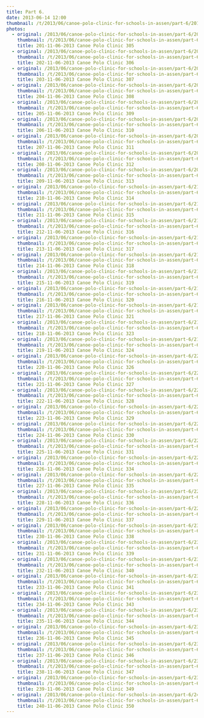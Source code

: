 ```yaml
---
title: Part 6.
date: 2013-06-14 12:00
thumbnail: /t/2013/06/canoe-polo-clinic-for-schools-in-assen/part-6/201-11-06-2013-canoe-polo-clinic-305.jpg
photos:
  - original: /2013/06/canoe-polo-clinic-for-schools-in-assen/part-6/201-11-06-2013-canoe-polo-clinic-305.jpg
    thumbnail: /t/2013/06/canoe-polo-clinic-for-schools-in-assen/part-6/201-11-06-2013-canoe-polo-clinic-305.jpg
    title: 201-11-06-2013 Canoe Polo Clinic 305
  - original: /2013/06/canoe-polo-clinic-for-schools-in-assen/part-6/202-11-06-2013-canoe-polo-clinic-306.jpg
    thumbnail: /t/2013/06/canoe-polo-clinic-for-schools-in-assen/part-6/202-11-06-2013-canoe-polo-clinic-306.jpg
    title: 202-11-06-2013 Canoe Polo Clinic 306
  - original: /2013/06/canoe-polo-clinic-for-schools-in-assen/part-6/203-11-06-2013-canoe-polo-clinic-307.jpg
    thumbnail: /t/2013/06/canoe-polo-clinic-for-schools-in-assen/part-6/203-11-06-2013-canoe-polo-clinic-307.jpg
    title: 203-11-06-2013 Canoe Polo Clinic 307
  - original: /2013/06/canoe-polo-clinic-for-schools-in-assen/part-6/204-11-06-2013-canoe-polo-clinic-308.jpg
    thumbnail: /t/2013/06/canoe-polo-clinic-for-schools-in-assen/part-6/204-11-06-2013-canoe-polo-clinic-308.jpg
    title: 204-11-06-2013 Canoe Polo Clinic 308
  - original: /2013/06/canoe-polo-clinic-for-schools-in-assen/part-6/205-11-06-2013-canoe-polo-clinic-309.jpg
    thumbnail: /t/2013/06/canoe-polo-clinic-for-schools-in-assen/part-6/205-11-06-2013-canoe-polo-clinic-309.jpg
    title: 205-11-06-2013 Canoe Polo Clinic 309
  - original: /2013/06/canoe-polo-clinic-for-schools-in-assen/part-6/206-11-06-2013-canoe-polo-clinic-310.jpg
    thumbnail: /t/2013/06/canoe-polo-clinic-for-schools-in-assen/part-6/206-11-06-2013-canoe-polo-clinic-310.jpg
    title: 206-11-06-2013 Canoe Polo Clinic 310
  - original: /2013/06/canoe-polo-clinic-for-schools-in-assen/part-6/207-11-06-2013-canoe-polo-clinic-311.jpg
    thumbnail: /t/2013/06/canoe-polo-clinic-for-schools-in-assen/part-6/207-11-06-2013-canoe-polo-clinic-311.jpg
    title: 207-11-06-2013 Canoe Polo Clinic 311
  - original: /2013/06/canoe-polo-clinic-for-schools-in-assen/part-6/208-11-06-2013-canoe-polo-clinic-312.jpg
    thumbnail: /t/2013/06/canoe-polo-clinic-for-schools-in-assen/part-6/208-11-06-2013-canoe-polo-clinic-312.jpg
    title: 208-11-06-2013 Canoe Polo Clinic 312
  - original: /2013/06/canoe-polo-clinic-for-schools-in-assen/part-6/209-11-06-2013-canoe-polo-clinic-313.jpg
    thumbnail: /t/2013/06/canoe-polo-clinic-for-schools-in-assen/part-6/209-11-06-2013-canoe-polo-clinic-313.jpg
    title: 209-11-06-2013 Canoe Polo Clinic 313
  - original: /2013/06/canoe-polo-clinic-for-schools-in-assen/part-6/210-11-06-2013-canoe-polo-clinic-314.jpg
    thumbnail: /t/2013/06/canoe-polo-clinic-for-schools-in-assen/part-6/210-11-06-2013-canoe-polo-clinic-314.jpg
    title: 210-11-06-2013 Canoe Polo Clinic 314
  - original: /2013/06/canoe-polo-clinic-for-schools-in-assen/part-6/211-11-06-2013-canoe-polo-clinic-315.jpg
    thumbnail: /t/2013/06/canoe-polo-clinic-for-schools-in-assen/part-6/211-11-06-2013-canoe-polo-clinic-315.jpg
    title: 211-11-06-2013 Canoe Polo Clinic 315
  - original: /2013/06/canoe-polo-clinic-for-schools-in-assen/part-6/212-11-06-2013-canoe-polo-clinic-316.jpg
    thumbnail: /t/2013/06/canoe-polo-clinic-for-schools-in-assen/part-6/212-11-06-2013-canoe-polo-clinic-316.jpg
    title: 212-11-06-2013 Canoe Polo Clinic 316
  - original: /2013/06/canoe-polo-clinic-for-schools-in-assen/part-6/213-11-06-2013-canoe-polo-clinic-317.jpg
    thumbnail: /t/2013/06/canoe-polo-clinic-for-schools-in-assen/part-6/213-11-06-2013-canoe-polo-clinic-317.jpg
    title: 213-11-06-2013 Canoe Polo Clinic 317
  - original: /2013/06/canoe-polo-clinic-for-schools-in-assen/part-6/214-11-06-2013-canoe-polo-clinic-318.jpg
    thumbnail: /t/2013/06/canoe-polo-clinic-for-schools-in-assen/part-6/214-11-06-2013-canoe-polo-clinic-318.jpg
    title: 214-11-06-2013 Canoe Polo Clinic 318
  - original: /2013/06/canoe-polo-clinic-for-schools-in-assen/part-6/215-11-06-2013-canoe-polo-clinic-319.jpg
    thumbnail: /t/2013/06/canoe-polo-clinic-for-schools-in-assen/part-6/215-11-06-2013-canoe-polo-clinic-319.jpg
    title: 215-11-06-2013 Canoe Polo Clinic 319
  - original: /2013/06/canoe-polo-clinic-for-schools-in-assen/part-6/216-11-06-2013-canoe-polo-clinic-320.jpg
    thumbnail: /t/2013/06/canoe-polo-clinic-for-schools-in-assen/part-6/216-11-06-2013-canoe-polo-clinic-320.jpg
    title: 216-11-06-2013 Canoe Polo Clinic 320
  - original: /2013/06/canoe-polo-clinic-for-schools-in-assen/part-6/217-11-06-2013-canoe-polo-clinic-321.jpg
    thumbnail: /t/2013/06/canoe-polo-clinic-for-schools-in-assen/part-6/217-11-06-2013-canoe-polo-clinic-321.jpg
    title: 217-11-06-2013 Canoe Polo Clinic 321
  - original: /2013/06/canoe-polo-clinic-for-schools-in-assen/part-6/218-11-06-2013-canoe-polo-clinic-323.jpg
    thumbnail: /t/2013/06/canoe-polo-clinic-for-schools-in-assen/part-6/218-11-06-2013-canoe-polo-clinic-323.jpg
    title: 218-11-06-2013 Canoe Polo Clinic 323
  - original: /2013/06/canoe-polo-clinic-for-schools-in-assen/part-6/219-11-06-2013-canoe-polo-clinic-324.jpg
    thumbnail: /t/2013/06/canoe-polo-clinic-for-schools-in-assen/part-6/219-11-06-2013-canoe-polo-clinic-324.jpg
    title: 219-11-06-2013 Canoe Polo Clinic 324
  - original: /2013/06/canoe-polo-clinic-for-schools-in-assen/part-6/220-11-06-2013-canoe-polo-clinic-326.jpg
    thumbnail: /t/2013/06/canoe-polo-clinic-for-schools-in-assen/part-6/220-11-06-2013-canoe-polo-clinic-326.jpg
    title: 220-11-06-2013 Canoe Polo Clinic 326
  - original: /2013/06/canoe-polo-clinic-for-schools-in-assen/part-6/221-11-06-2013-canoe-polo-clinic-327.jpg
    thumbnail: /t/2013/06/canoe-polo-clinic-for-schools-in-assen/part-6/221-11-06-2013-canoe-polo-clinic-327.jpg
    title: 221-11-06-2013 Canoe Polo Clinic 327
  - original: /2013/06/canoe-polo-clinic-for-schools-in-assen/part-6/222-11-06-2013-canoe-polo-clinic-328.jpg
    thumbnail: /t/2013/06/canoe-polo-clinic-for-schools-in-assen/part-6/222-11-06-2013-canoe-polo-clinic-328.jpg
    title: 222-11-06-2013 Canoe Polo Clinic 328
  - original: /2013/06/canoe-polo-clinic-for-schools-in-assen/part-6/223-11-06-2013-canoe-polo-clinic-329.jpg
    thumbnail: /t/2013/06/canoe-polo-clinic-for-schools-in-assen/part-6/223-11-06-2013-canoe-polo-clinic-329.jpg
    title: 223-11-06-2013 Canoe Polo Clinic 329
  - original: /2013/06/canoe-polo-clinic-for-schools-in-assen/part-6/224-11-06-2013-canoe-polo-clinic-330.jpg
    thumbnail: /t/2013/06/canoe-polo-clinic-for-schools-in-assen/part-6/224-11-06-2013-canoe-polo-clinic-330.jpg
    title: 224-11-06-2013 Canoe Polo Clinic 330
  - original: /2013/06/canoe-polo-clinic-for-schools-in-assen/part-6/225-11-06-2013-canoe-polo-clinic-331.jpg
    thumbnail: /t/2013/06/canoe-polo-clinic-for-schools-in-assen/part-6/225-11-06-2013-canoe-polo-clinic-331.jpg
    title: 225-11-06-2013 Canoe Polo Clinic 331
  - original: /2013/06/canoe-polo-clinic-for-schools-in-assen/part-6/226-11-06-2013-canoe-polo-clinic-334.jpg
    thumbnail: /t/2013/06/canoe-polo-clinic-for-schools-in-assen/part-6/226-11-06-2013-canoe-polo-clinic-334.jpg
    title: 226-11-06-2013 Canoe Polo Clinic 334
  - original: /2013/06/canoe-polo-clinic-for-schools-in-assen/part-6/227-11-06-2013-canoe-polo-clinic-335.jpg
    thumbnail: /t/2013/06/canoe-polo-clinic-for-schools-in-assen/part-6/227-11-06-2013-canoe-polo-clinic-335.jpg
    title: 227-11-06-2013 Canoe Polo Clinic 335
  - original: /2013/06/canoe-polo-clinic-for-schools-in-assen/part-6/228-11-06-2013-canoe-polo-clinic-336.jpg
    thumbnail: /t/2013/06/canoe-polo-clinic-for-schools-in-assen/part-6/228-11-06-2013-canoe-polo-clinic-336.jpg
    title: 228-11-06-2013 Canoe Polo Clinic 336
  - original: /2013/06/canoe-polo-clinic-for-schools-in-assen/part-6/229-11-06-2013-canoe-polo-clinic-337.jpg
    thumbnail: /t/2013/06/canoe-polo-clinic-for-schools-in-assen/part-6/229-11-06-2013-canoe-polo-clinic-337.jpg
    title: 229-11-06-2013 Canoe Polo Clinic 337
  - original: /2013/06/canoe-polo-clinic-for-schools-in-assen/part-6/230-11-06-2013-canoe-polo-clinic-338.jpg
    thumbnail: /t/2013/06/canoe-polo-clinic-for-schools-in-assen/part-6/230-11-06-2013-canoe-polo-clinic-338.jpg
    title: 230-11-06-2013 Canoe Polo Clinic 338
  - original: /2013/06/canoe-polo-clinic-for-schools-in-assen/part-6/231-11-06-2013-canoe-polo-clinic-339.jpg
    thumbnail: /t/2013/06/canoe-polo-clinic-for-schools-in-assen/part-6/231-11-06-2013-canoe-polo-clinic-339.jpg
    title: 231-11-06-2013 Canoe Polo Clinic 339
  - original: /2013/06/canoe-polo-clinic-for-schools-in-assen/part-6/232-11-06-2013-canoe-polo-clinic-340.jpg
    thumbnail: /t/2013/06/canoe-polo-clinic-for-schools-in-assen/part-6/232-11-06-2013-canoe-polo-clinic-340.jpg
    title: 232-11-06-2013 Canoe Polo Clinic 340
  - original: /2013/06/canoe-polo-clinic-for-schools-in-assen/part-6/233-11-06-2013-canoe-polo-clinic-341.jpg
    thumbnail: /t/2013/06/canoe-polo-clinic-for-schools-in-assen/part-6/233-11-06-2013-canoe-polo-clinic-341.jpg
    title: 233-11-06-2013 Canoe Polo Clinic 341
  - original: /2013/06/canoe-polo-clinic-for-schools-in-assen/part-6/234-11-06-2013-canoe-polo-clinic-343.jpg
    thumbnail: /t/2013/06/canoe-polo-clinic-for-schools-in-assen/part-6/234-11-06-2013-canoe-polo-clinic-343.jpg
    title: 234-11-06-2013 Canoe Polo Clinic 343
  - original: /2013/06/canoe-polo-clinic-for-schools-in-assen/part-6/235-11-06-2013-canoe-polo-clinic-344.jpg
    thumbnail: /t/2013/06/canoe-polo-clinic-for-schools-in-assen/part-6/235-11-06-2013-canoe-polo-clinic-344.jpg
    title: 235-11-06-2013 Canoe Polo Clinic 344
  - original: /2013/06/canoe-polo-clinic-for-schools-in-assen/part-6/236-11-06-2013-canoe-polo-clinic-345.jpg
    thumbnail: /t/2013/06/canoe-polo-clinic-for-schools-in-assen/part-6/236-11-06-2013-canoe-polo-clinic-345.jpg
    title: 236-11-06-2013 Canoe Polo Clinic 345
  - original: /2013/06/canoe-polo-clinic-for-schools-in-assen/part-6/237-11-06-2013-canoe-polo-clinic-346.jpg
    thumbnail: /t/2013/06/canoe-polo-clinic-for-schools-in-assen/part-6/237-11-06-2013-canoe-polo-clinic-346.jpg
    title: 237-11-06-2013 Canoe Polo Clinic 346
  - original: /2013/06/canoe-polo-clinic-for-schools-in-assen/part-6/238-11-06-2013-canoe-polo-clinic-347.jpg
    thumbnail: /t/2013/06/canoe-polo-clinic-for-schools-in-assen/part-6/238-11-06-2013-canoe-polo-clinic-347.jpg
    title: 238-11-06-2013 Canoe Polo Clinic 347
  - original: /2013/06/canoe-polo-clinic-for-schools-in-assen/part-6/239-11-06-2013-canoe-polo-clinic-349.jpg
    thumbnail: /t/2013/06/canoe-polo-clinic-for-schools-in-assen/part-6/239-11-06-2013-canoe-polo-clinic-349.jpg
    title: 239-11-06-2013 Canoe Polo Clinic 349
  - original: /2013/06/canoe-polo-clinic-for-schools-in-assen/part-6/240-11-06-2013-canoe-polo-clinic-350.jpg
    thumbnail: /t/2013/06/canoe-polo-clinic-for-schools-in-assen/part-6/240-11-06-2013-canoe-polo-clinic-350.jpg
    title: 240-11-06-2013 Canoe Polo Clinic 350
---
```

